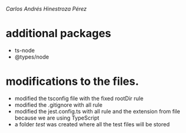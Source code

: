 *Carlos Andrés Hinestroza Pérez*


# additional packages

* ts-node
* @types/node

# modifications to the files.
* modified the tsconfig file with the fixed rootDir rule
* modified the .gitignore with all rule
* modified the jest.config.ts with all rule and the extension from file because we are using TypeScript 
* a folder *test* was created where all the test files will be stored
